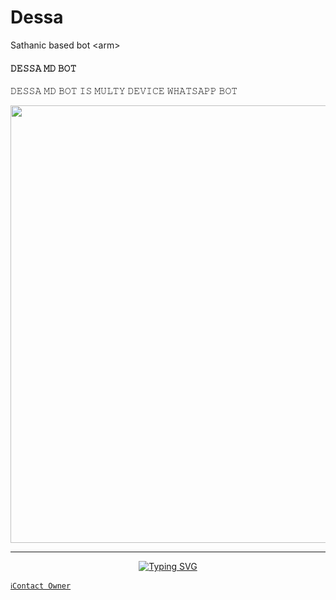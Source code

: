 # Dessa
Sathanic based bot &lt;arm>
####     𝙳𝙴𝚂𝚂𝙰 𝙼𝙳 𝙱𝙾𝚃   ###
𝙳𝙴𝚂𝚂𝙰 𝙼𝙳 𝙱𝙾𝚃 𝙸𝚂 𝙼𝚄𝙻𝚃𝚈 𝙳𝙴𝚅𝙸𝙲𝙴 𝚆𝙷𝙰𝚃𝚂𝙰𝙿𝙿 𝙱𝙾𝚃

<p align="center">
<a href="https://github.com/Adarshdeav/Dessa">
    <img src="https://cdn.ironman.my.id/i/9e9ofk.jpeg"  width="700px">
</a>
<hr>

<p align="center">
<a href="https://git.io/typing-svg"><img src="https://readme-typing-svg.demolab.com?font=Fira+Code&weight=700&size=20&pause=1000&color=5513F7&width=435&lines=DESSA+MD+BASED+ON+LYFE+BOT" alt="Typing SVG" /></a>
</p>

   [`ℹ️Contact Owner`](https://wa.me/917907738112)
